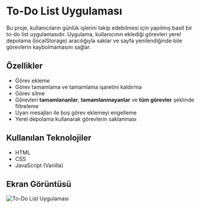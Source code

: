 # To-Do List Uygulaması

Bu proje, kullanıcıların günlük işlerini takip edebilmesi için yapılmış basit bir to-do list uygulamasıdır. Uygulama, kullanıcının eklediği görevleri yerel depolama (localStorage) aracılığıyla saklar ve sayfa yenilendiğinde bile görevlerin kaybolmamasını sağlar.

## Özellikler

- Görev ekleme
- Görev tamamlama ve tamamlama işaretini kaldırma
- Görev silme
- Görevleri **tamamlananlar**, **tamamlanmayanlar** ve **tüm görevler** şeklinde filtreleme
- Uyarı mesajları ile boş görev eklemeyi engelleme
- Yerel depolama kullanarak görevlerin saklanması

## Kullanılan Teknolojiler

- HTML
- CSS
- JavaScript (Vanilla)

## Ekran Görüntüsü

![To-Do List Uygulaması](assets/Kayıt-2024-09-28-185835.gif)